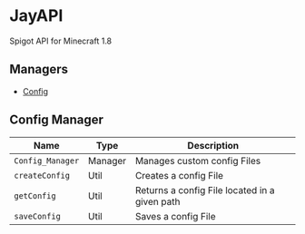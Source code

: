 # JayAPI
Spigot API for Minecraft 1.8

## Managers
* [Config](#config-manager)


## Config Manager
Name | Type | Description
------------ | ------------ | ------------
`Config_Manager` | Manager | Manages custom config Files
`createConfig` | Util | Creates a config File
`getConfig` | Util | Returns a config File located in a given path
`saveConfig` | Util | Saves a config File
